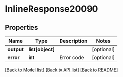 # InlineResponse20090

## Properties
Name | Type | Description | Notes
------------ | ------------- | ------------- | -------------
**output** | **list[object]** |  | [optional] 
**error** | **int** | Error code | [optional] 

[[Back to Model list]](../README.md#documentation-for-models) [[Back to API list]](../README.md#documentation-for-api-endpoints) [[Back to README]](../README.md)

